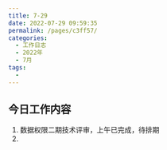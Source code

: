 ```yaml
---
title: 7-29
date: 2022-07-29 09:59:35
permalink: /pages/c3ff57/
categories:
  - 工作日志
  - 2022年
  - 7月
tags:
  - 
---
```


## 今日工作内容
1. 数据权限二期技术评审，上午已完成，待排期
2. 